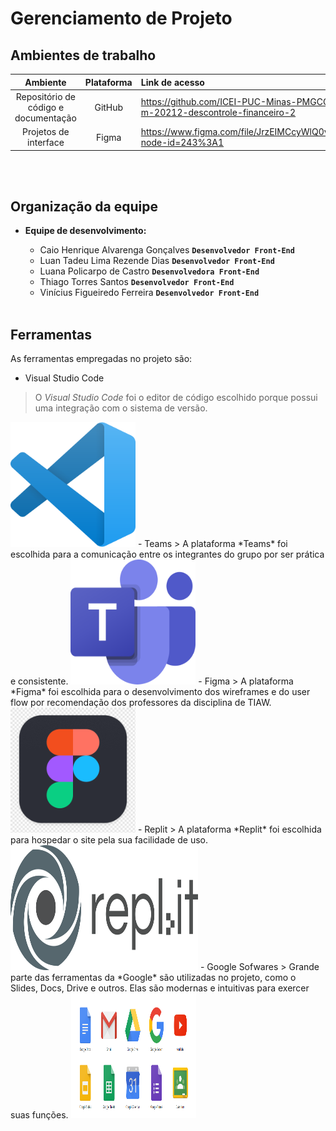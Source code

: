 # Gerenciamento de Projeto
## Ambientes de trabalho
|Ambiente|Plataforma|Link de acesso|
|:--------:|:----------:|:--------------|
|Repositório de código e documentação|GitHub|https://github.com/ICEI-PUC-Minas-PMGCC-TI/tiaw-pmg-cc-m-20212-descontrole-financeiro-2
|Projetos de interface|Figma|https://www.figma.com/file/JrzEIMCcyWlQ0vveJPtSdR/Wireframe?node-id=243%3A1

<br></br>

## Organização da equipe
* **Equipe de desenvolvimento:**

  * Caio Henrique Alvarenga Gonçalves **`Desenvolvedor Front-End`**
  * Luan Tadeu Lima Rezende Dias **`Desenvolvedor Front-End`**
  * Luana Policarpo de Castro **`Desenvolvedora Front-End`**
  * Thiago Torres Santos **`Desenvolvedor Front-End`**
  * Vinícius Figueiredo Ferreira **`Desenvolvedor Front-End`**
<br></br>

## Ferramentas

As ferramentas empregadas no projeto são:

- Visual Studio Code
> O *Visual Studio Code* foi o editor de código escolhido porque possui uma integração com o
sistema de versão.
<img src="images/vscode.png" width="200" height="200">
- Teams
> A plataforma *Teams* foi escolhida para a comunicação entre os integrantes do grupo por ser prática e consistente.
<img src="images/teams.png" width="200" height="200">
- Figma
> A plataforma *Figma* foi escolhida para o desenvolvimento dos wireframes e do user flow por recomendação dos professores da disciplina de TIAW.
<img src="images/figma.png" width="200" height="200">
- Replit
> A plataforma *Replit* foi escolhida para hospedar o site pela sua facilidade de uso.

<img src="images/replit.png" width="300" height="200">
- Google Sofwares
> Grande parte das ferramentas da *Google* são utilizadas no projeto, como o Slides, Docs, Drive e outros. Elas são modernas e intuitivas para exercer suas funções.
<img src="images/google.png" width="200" height="200">
